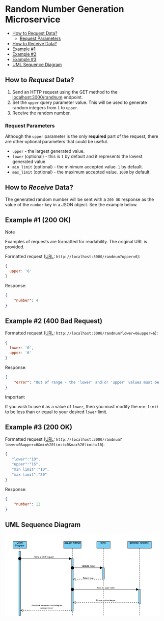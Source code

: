# Random Number Generation Microservice

- [How to Request Data?](#how-to-request-data)
  - [Request Parameters](#request-parameters)
- [How to Receive Data?](#how-to-receive-data)
- [Example #1](#example-1-200-ok)
- [Example #2](#example-2-400-bad-request)
- [Example #3](#example-3-200-ok)
- [UML Sequence Diagram](#uml-sequence-diagram)
  
## How to _Request_ Data?
1. Send an HTTP request using the GET method to the [localhost:3000/randnum](http://localhost:3000/randnum) endpoint.
2. Set the `upper` query parameter value. This will be used to generate random integers from `1` to `upper`.
3. Receive the random number.

### Request Parameters
Although the `upper` parameter is the only **required** part of the request, there are other optional parameters that could be useful.
- `upper` - the largest generated value. 
- `lower` (optional) - this is `1` by default and it represents the lowest generated value.
- `min_limit` (optional) - the minimum accepted value. `1` by default.
- `max_limit` (optional) - the maximum accepted value. `1000` by default.

## How to _Receive_ Data?
The generated random number will be sent with a `200 OK` response as the value of the `number` key in a JSON object. See the example below.

## Example #1 (200 OK)
> [!NOTE]
> Examples of requests are formatted for readability. The original URL is provided.

Formatted request ([URL](http://localhost:3000/randnum?upper=6): `http://localhost:3000/randnum?upper=6`):
```javascript
{
  upper: '6'
}
```

Response:
```JSON
{
    "number": 4
}
```


## Example #2 (400 Bad Request)
Formatted request ([URL](http://localhost:3000/randnum?lower=0&upper=6): `http://localhost:3000/randnum?lower=0&upper=6`): 
```javascript
{
  lower: '0',
  upper: '6'
}
```
Response:
```JSON
{
    "error": "Out of range - the 'lower' and|or 'upper' values must be in the closed range [1 - 1000]."
}
```
> [!IMPORTANT]
> If you wish to use `0` as a value of `lower`, then you must modify the `min_limit` to be less than or equal to your desired `lower` limit.


## Example #3 (200 OK)
Formatted request ([URL](http://localhost:3000/randnum?lower=0&upper=6&min%20limit=0&max%20limit=10): `http://localhost:3000/randnum?lower=0&upper=6&min%20limit=0&max%20limit=10`):
```javascript
{
   "lower":"10",
   "upper":"16",
   "min limit":"10",
   "max limit":"20"
}
```
Response:
```JSON
{
    "number": 12
}
```

## UML Sequence Diagram
![UML Sequence Diagram](documents/cs361_uml_sequence_diagram.png)
